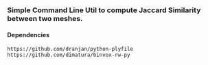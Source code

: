 ### Simple Command Line Util to compute Jaccard Similarity between two meshes. 

#### Dependencies
```
https://github.com/dranjan/python-plyfile
https://github.com/dimatura/binvox-rw-py
```
